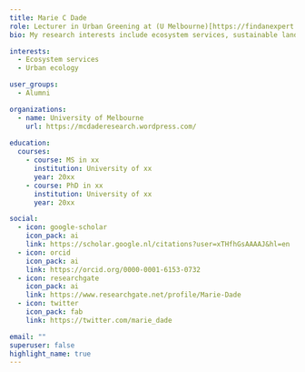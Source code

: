 ```yaml
---
title: Marie C Dade
role: Lecturer in Urban Greening at (U Melbourne)[https://findanexpert.unimelb.edu.au/profile/938282-marie-dade] (former postdoc)
bio: My research interests include ecosystem services, sustainable landscape management, spatial science, and urban ecology.

interests:
  - Ecosystem services
  - Urban ecology

user_groups:
  - Alumni

organizations:
  - name: University of Melbourne
    url: https://mcdaderesearch.wordpress.com/
    
education:
  courses:
    - course: MS in xx
      institution: University of xx
      year: 20xx
    - course: PhD in xx
      institution: University of xx
      year: 20xx

social:
  - icon: google-scholar
    icon_pack: ai
    link: https://scholar.google.nl/citations?user=xTHfhGsAAAAJ&hl=en
  - icon: orcid
    icon_pack: ai
    link: https://orcid.org/0000-0001-6153-0732
  - icon: researchgate
    icon_pack: ai
    link: https://www.researchgate.net/profile/Marie-Dade
  - icon: twitter
    icon_pack: fab
    link: https://twitter.com/marie_dade

email: ""
superuser: false
highlight_name: true
--- 
```


